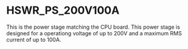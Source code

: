 # HSWR_PS_200V100A
This is the power stage matching the CPU board. This power stage is designed for a operationg voltage of up to 200V and a maximum RMS current of up to 100A.
